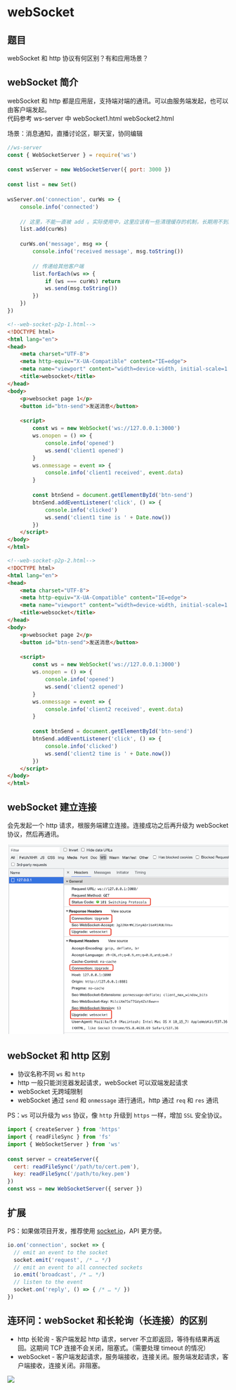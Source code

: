 # webSocket

## 题目

webSocket 和 http 协议有何区别？有和应用场景？

## webSocket 简介

webSocket 和 http 都是应用层，支持端对端的通讯。可以由服务端发起，也可以由客户端发起。<br>
代码参考 ws-server 中 webSocket1.html webSocket2.html

场景：消息通知，直播讨论区，聊天室，协同编辑

```js
//ws-server
const { WebSocketServer } = require('ws')

const wsServer = new WebSocketServer({ port: 3000 })

const list = new Set()

wsServer.on('connection', curWs => {
    console.info('connected')

    // 这里，不能一直被 add 。实际使用中，这里应该有一些清理缓存的机制，长期用不到的 ws 要被 delete
    list.add(curWs)

    curWs.on('message', msg => {
        console.info('received message', msg.toString())

        // 传递给其他客户端
        list.forEach(ws => {
            if (ws === curWs) return
            ws.send(msg.toString())
        })
    })
})
```
```html
<!--web-socket-p2p-1.html-->
<!DOCTYPE html>
<html lang="en">
<head>
    <meta charset="UTF-8">
    <meta http-equiv="X-UA-Compatible" content="IE=edge">
    <meta name="viewport" content="width=device-width, initial-scale=1.0">
    <title>websocket</title>
</head>
<body>
    <p>websocket page 1</p>
    <button id="btn-send">发送消息</button>

    <script>
        const ws = new WebSocket('ws://127.0.0.1:3000')
        ws.onopen = () => {
            console.info('opened')
            ws.send('client1 opened')
        }
        ws.onmessage = event => {
            console.info('client1 received', event.data)
        }

        const btnSend = document.getElementById('btn-send')
        btnSend.addEventListener('click', () => {
            console.info('clicked')
            ws.send('client1 time is ' + Date.now())
        })
    </script>
</body>
</html>
```
```html
<!--web-socket-p2p-2.html-->
<!DOCTYPE html>
<html lang="en">
<head>
    <meta charset="UTF-8">
    <meta http-equiv="X-UA-Compatible" content="IE=edge">
    <meta name="viewport" content="width=device-width, initial-scale=1.0">
    <title>websocket</title>
</head>
<body>
    <p>websocket page 2</p>
    <button id="btn-send">发送消息</button>

    <script>
        const ws = new WebSocket('ws://127.0.0.1:3000')
        ws.onopen = () => {
            console.info('opened')
            ws.send('client2 opened')
        }
        ws.onmessage = event => {
            console.info('client2 received', event.data)
        }

        const btnSend = document.getElementById('btn-send')
        btnSend.addEventListener('click', () => {
            console.info('clicked')
            ws.send('client2 time is ' + Date.now())
        })
    </script>
</body>
</html>
```
## webSocket 建立连接

会先发起一个 http 请求，根服务端建立连接。连接成功之后再升级为 webSocket 协议，然后再通讯。

![](./img/ws连接.png)

## webSocket 和 http 区别

- 协议名称不同 `ws` 和 `http`
- http 一般只能浏览器发起请求，webSocket 可以双端发起请求
- webSocket 无跨域限制
- webSocket 通过 `send` 和 `onmessage` 进行通讯，http 通过 `req` 和 `res` 通讯

PS：`ws` 可以升级为 `wss` 协议，像 `http` 升级到 `https` 一样，增加 `SSL` 安全协议。

```js
import { createServer } from 'https'
import { readFileSync } from 'fs'
import { WebSocketServer } from 'ws'

const server = createServer({
  cert: readFileSync('/path/to/cert.pem'),
  key: readFileSync('/path/to/key.pem')
})
const wss = new WebSocketServer({ server })
```

## 扩展

PS：如果做项目开发，推荐使用 [socket.io](https://www.npmjs.com/package/socket.io)，API 更方便。

```js
io.on('connection', socket => {
  // emit an event to the socket
  socket.emit('request', /* … */)
  // emit an event to all connected sockets
  io.emit('broadcast', /* … */)
  // listen to the event
  socket.on('reply', () => { /* … */ })
})
```

## 连环问：webSocket 和长轮询（长连接）的区别

- http 长轮询 - 客户端发起 http 请求，server 不立即返回，等待有结果再返回。这期间 TCP 连接不会关闭，阻塞式。（需要处理 timeout 的情况）
- webSocket - 客户端发起请求，服务端接收，连接关闭。服务端发起请求，客户端接收，连接关闭。非阻塞。

![](./img/长轮询.jpeg)
